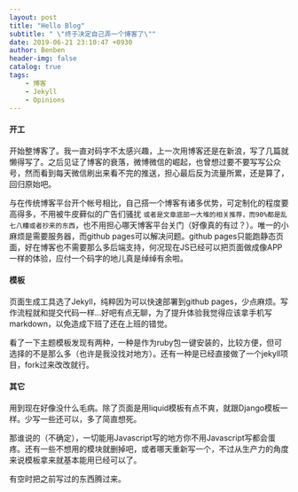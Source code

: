 ```yaml
---
layout: post
title: "Hello Blog"
subtitle: " \"终于决定自己弄一个博客了\""
date: 2019-06-21 23:10:47 +0930
author: Benben
header-img: false
catalog: true
tags:
    - 博客
    - Jekyll
    - Opinions
---
```


#### 开工

开始整博客了。我一直对码字不太感兴趣，上一次用博客还是在新浪，写了几篇就懒得写了。之后见证了博客的衰落，微博微信的崛起，也曾想过要不要写写公众号，然而看到每天微信刷出来看不完的推送，担心最后反为流量所累，还是算了，回归原始吧。

与在传统博客平台开个帐号相比，自己搭一个博客有诸多优势，可定制化的程度要高得多，不用被牛皮藓似的广告们骚扰 `或者是文章底部一大堆的相关推荐，而90%都是乱七八糟或者抄来的东西`，也不用担心哪天博客平台关门（好像真的有过？）。唯一的小麻烦是需要服务器，而github pages可以解决问题。github pages只能跑静态页面，好在博客也不需要那么多后端支持，何况现在JS已经可以把页面做成像APP一样的体验，应付一个码字的地儿真是绰绰有余啦。

#### 模板

页面生成工具选了Jekyll，纯粹因为可以快速部署到github pages，少点麻烦。写作流程就和提交代码一样...好吧有点无聊，为了提升体验我觉得应该拿手机写markdown，以免造成下班了还在上班的错觉。

看了一下主题模板发现有两种，一种是作为ruby包一键安装的，比较方便，但可选择的不是那么多（也许是我没找对地方）。还有一种是已经直接做了一个jekyll项目，fork过来改改就行。

#### 其它

用到现在好像没什么毛病。除了页面是用liquid模板有点不爽，就跟Django模板一样。少写一些还可以，多了简直想死。

那谁说的（不确定），一切能用Javascript写的地方你不用Javascript写都会蛋疼。还有一些不想用的模块就删掉吧，或者哪天重新写一个，不过从生产力的角度来说模板拿来就基本能用已经可以了。

有空时把之前写过的东西腾过来。